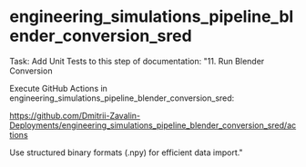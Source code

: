 # engineering_simulations_pipeline_blender_conversion_sred
Task:
Add Unit Tests to this step of documentation: "11. Run Blender Conversion

Execute GitHub Actions in engineering_simulations_pipeline_blender_conversion_sred:

https://github.com/Dmitrii-Zavalin-Deployments/engineering_simulations_pipeline_blender_conversion_sred/actions

Use structured binary formats (.npy) for efficient data import."
